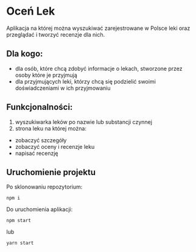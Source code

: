 # Oceń Lek

Aplikacja na której można wyszukiwać zarejestrowane w Polsce leki oraz przeglądać i tworzyć recenzje dla nich.

## Dla kogo:

- dla osób, które chcą zdobyć informacje o lekach, stworzone przez osoby które je przyjmują
- dla przyjmujących leki, którzy chcą się podzielić swoimi doświadczeniami w ich przyjmowaniu

## Funkcjonalności:

1. wyszukiwarka leków po nazwie lub substancji czynnej
2. strona leku na której można:

- zobaczyć szczegóły
- zobaczyć oceny i recenzje leku
- napisać recenzję

## Uruchomienie projektu

Po sklonowaniu repozytorium:

```
npm i
```

Do uruchomienia aplikacji:

```
npm start
```

lub

```
yarn start
```

